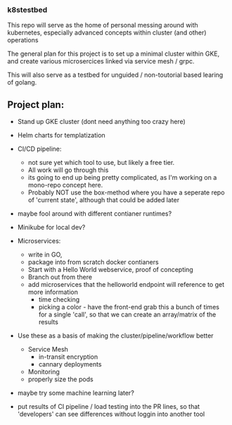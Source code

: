 ### k8stestbed

This repo will serve as the home of personal messing around with kubernetes, especially advanced concepts within cluster (and other) operations

The general plan for this project is to set up a minimal cluster within GKE, and create various microsercices linked via service mesh / grpc. 

This will also serve as a testbed for unguided / non-toutorial based learing of golang. 


## Project plan:
* Stand up GKE cluster (dont need anything too crazy here)
* Helm charts for templatization
* CI/CD pipeline: 
    * not sure yet which tool to use, but likely a free tier. 
    * All work will go through this
    * its going to end up being pretty complicated, as I'm working on a mono-repo concept here.
    * Probably NOT use the box-method where you have a seperate repo of 'current state', although that could be added later
* maybe fool around with different contianer runtimes?
* Minikube for local dev?
* Microservices:
    * write in GO, 
    * package into from scratch docker contianers
    * Start with a Hello World webservice, proof of concepting
    * Branch out from there
    * add microservices that the helloworld endpoint will reference to get more information
        * time checking
        * picking a color - have the front-end grab this a bunch of times for a single 'call', so that we can create an array/matrix of the results
* Use these as a basis of making the cluster/pipeline/workflow better
    * Service Mesh
        * in-transit encryption
        * cannary deployments
    * Monitoring
    * properly size the pods
        

* maybe try some machine learning later?
* put results of CI pipeline / load testing into the PR lines, so that 'developers' can see differences without loggin into another tool